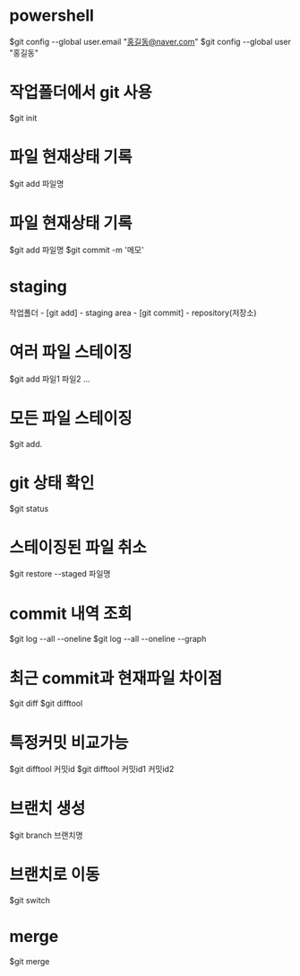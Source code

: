 # powershell
$git config --global user.email "홍길동@naver.com"
$git config --global user "홍길동"


# 작업폴더에서 git 사용
$git init

# 파일 현재상태 기록
$git add 파일명

# 파일 현재상태 기록
$git add 파일명
$git commit -m '메모'

# staging
작업폴더 - [git add] - staging area - [git commit] - repository(저장소)

# 여러 파일 스테이징
$git add 파일1 파일2 ...

# 모든 파일 스테이징
$git add.

# git 상태 확인
$git status

# 스테이징된 파일 취소
$git restore --staged 파일명

# commit 내역 조회
$git log --all --oneline
$git log --all --oneline --graph


# 최근 commit과 현재파일 차이점 
$git diff
$git difftool

# 특정커밋 비교가능
$git difftool 커밋id
$git difftool 커밋id1 커밋id2

# 브랜치 생성
$git branch 브랜치명

# 브랜치로 이동
$git switch

# merge
$git merge